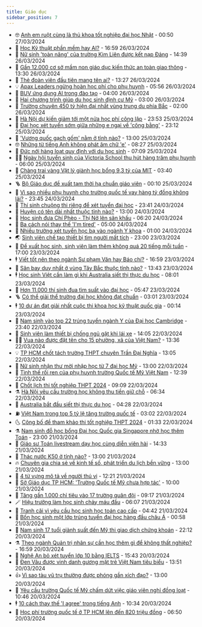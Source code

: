 ```yaml
---
title: Giáo dục
sidebar_position: 7
---
```


<!-- vnexpress-giao-duc:START -->
- 🤓 [Anh em ruột cùng là thủ khoa tốt nghiệp đại học Nhật](https://vnexpress.net/anh-em-ruot-cung-la-thu-khoa-tot-nghiep-dai-hoc-nhat-4726427.html) - 00:50 27/03/2024
- 🦆 [Học Kỹ thuật phần mềm hay AI?](https://vnexpress.net/hoc-ky-thuat-phan-mem-hay-ai-4726975.html) - 16:59 26/03/2024
- 🦩 [Nữ sinh &#39;toàn năng&#39; của trường Kim Liên được kết nạp Đảng](https://vnexpress.net/nu-sinh-toan-nang-cua-truong-kim-lien-duoc-ket-nap-dang-4726534.html) - 14:39 26/03/2024
- 🌮 [Gần 12.000 cơ sở mầm non giáo dục kiến thức an toàn giao thông](https://vnexpress.net/gan-12-000-co-so-mam-non-giao-duc-kien-thuc-an-toan-giao-thong-4726965.html) - 13:30 26/03/2024
- 🔭 [Thẻ đoàn viên đầu tiên mang tên ai?](https://vnexpress.net/the-doan-vien-dau-tien-mang-ten-ai-4726901.html) - 13:27 26/03/2024
- 💡 [Apax Leaders ngừng hoàn học phí cho phụ huynh](https://vnexpress.net/apax-leaders-ngung-hoan-hoc-phi-cho-phu-huynh-4726775.html) - 05:56 26/03/2024
- 🥰 [BUV ứng dụng AI trong đào tạo](https://vnexpress.net/buv-ung-dung-ai-trong-dao-tao-4726655.html) - 04:00 26/03/2024
- 🐲 [Hai chương trình giúp du học sinh định cư Mỹ](https://vnexpress.net/hai-chuong-trinh-giup-du-hoc-sinh-dinh-cu-my-4725512.html) - 03:00 26/03/2024
- 🦒 [Trường chuyên 450 tỷ hiện đại nhất vùng trung du phía Bắc](https://vnexpress.net/truong-chuyen-450-ty-hien-dai-nhat-vung-trung-du-phia-bac-4726303.html) - 02:00 26/03/2024
- 🦆 [Hà Nội dự kiến giảm tới một nửa học phí công lập](https://vnexpress.net/ha-noi-du-kien-giam-toi-mot-nua-hoc-phi-cong-lap-4726521.html) - 23:53 25/03/2024
- 🧰 [Đại học xét tuyển sớm giữa những e ngại về &#39;công bằng&#39;](https://vnexpress.net/dai-hoc-xet-tuyen-som-giua-nhung-e-ngai-ve-cong-bang-4725519.html) - 23:12 25/03/2024
- 🐘 [&#39;Vương quốc gạch gốm&#39; nằm ở tỉnh nào?](https://vnexpress.net/vuong-quoc-gach-gom-nam-o-tinh-nao-4726444.html) - 13:00 25/03/2024
- 🤓 [Những từ tiếng Anh không phát âm chữ &#39;e&#39;](https://vnexpress.net/nhung-tu-tieng-anh-khong-phat-am-chu-e-4726370.html) - 08:27 25/03/2024
- 🧰 [Đức nới hàng loạt quy định với du học sinh](https://vnexpress.net/duc-noi-hang-loat-quy-dinh-voi-du-hoc-sinh-4724601.html) - 07:09 25/03/2024
- 🧑‍💻 [Ngày hội tuyển sinh của Victoria School thu hút hàng trăm phụ huynh](https://vnexpress.net/ngay-hoi-tuyen-sinh-cua-victoria-school-thu-hut-hang-tram-phu-huynh-4726289.html) - 06:00 25/03/2024
- 🫶 [Chàng trai vàng Vật lý giành học bổng 9,3 tỷ của MIT](https://vnexpress.net/chang-trai-vang-vat-ly-gianh-hoc-bong-9-3-ty-cua-mit-4726076.html) - 03:40 25/03/2024
- 🪜 [Bộ Giáo dục đề xuất tạm thời hạ chuẩn giáo viên](https://vnexpress.net/bo-giao-duc-de-xuat-tam-thoi-ha-chuan-giao-vien-4726081.html) - 00:10 25/03/2024
- 🎊 [Vì sao nhiều phụ huynh cho trường quốc tế vay hàng tỷ đồng không lãi?](https://vnexpress.net/vi-sao-nhieu-phu-huynh-cho-truong-quoc-te-vay-hang-ty-dong-khong-lai-4726012.html) - 23:45 24/03/2024
- 🧐 [Thí sinh chuộng thi riêng để xét tuyển đại học](https://vnexpress.net/thi-sinh-chuong-thi-rieng-de-xet-tuyen-dai-hoc-4725300.html) - 23:41 24/03/2024
- 🌈 [Huyện có tên dài nhất thuộc tỉnh nào?](https://vnexpress.net/huyen-co-ten-dai-nhat-thuoc-tinh-nao-4725880.html) - 13:00 24/03/2024
- 🥰 [Học sinh đưa Chí Phèo - Thị Nở lên sân khấu](https://vnexpress.net/hoc-sinh-dua-chi-pheo-thi-no-len-san-khau-4725899.html) - 06:20 24/03/2024
- 🎡 [Ba cách nói thay thế &#39;I&#39;m tired&#39;](https://vnexpress.net/ba-cach-noi-thay-the-i-m-tired-4725884.html) - 05:00 24/03/2024
- 🎊 [Nhiều trường xét tuyển học bạ vào ngành Y khoa](https://vnexpress.net/nhieu-truong-xet-tuyen-hoc-ba-vao-nganh-y-khoa-4724978.html) - 01:00 24/03/2024
- 🌏 [Sinh viên chế tạo thiết bị tìm người mất tích](https://vnexpress.net/sinh-vien-che-tao-thiet-bi-tim-nguoi-mat-tich-4725815.html) - 23:00 23/03/2024
- 🥸 [Đề xuất học sinh, sinh viên làm thêm không quá 20 tiếng mỗi tuần](https://vnexpress.net/de-xuat-hoc-sinh-sinh-vien-lam-them-khong-qua-20-tieng-moi-tuan-4725893.html) - 17:00 23/03/2024
- 🕴 [Viết tốt nên theo ngành Sư phạm Văn hay Báo chí?](https://vnexpress.net/viet-tot-nen-theo-nganh-su-pham-van-hay-bao-chi-4723774.html) - 16:59 23/03/2024
- 💂 [Sân bay duy nhất ở vùng Tây Bắc thuộc tỉnh nào?](https://vnexpress.net/san-bay-duy-nhat-o-vung-tay-bac-thuoc-tinh-nao-4725838.html) - 13:43 23/03/2024
- 🕴 [Học sinh Việt cần làm gì khi Australia siết thị thực du học](https://vnexpress.net/hoc-sinh-viet-can-lam-gi-khi-australia-siet-thi-thuc-du-hoc-4725475.html) - 08:01 23/03/2024
- 🌋 [Hơn 11.000 thí sinh đua tìm suất vào đại học](https://vnexpress.net/hon-11-000-thi-sinh-dua-tim-suat-vao-dai-hoc-4725755.html) - 05:47 23/03/2024
- 🪜 [Có thể giải thể trường đại học không đạt chuẩn](https://vnexpress.net/co-the-giai-the-truong-dai-hoc-khong-dat-chuan-4725429.html) - 03:01 23/03/2024
- 🕴 [10 dự án đạt giải nhất cuộc thi khoa học kỹ thuật quốc gia](https://vnexpress.net/10-du-an-dat-giai-nhat-cuoc-thi-khoa-hoc-ky-thuat-quoc-gia-4725641.html) - 00:14 23/03/2024
- 🎃 [Nam sinh vào top 22 trúng tuyển ngành Y của Đại học Cambridge](https://vnexpress.net/nam-sinh-vao-top-22-trung-tuyen-nganh-y-cua-dai-hoc-cambridge-4725179.html) - 23:40 22/03/2024
- 🦏 [Sinh viên làm thiết bị chống ngủ gật khi lái xe](https://vnexpress.net/sinh-vien-lam-thiet-bi-chong-ngu-gat-khi-lai-xe-4724851.html) - 14:05 22/03/2024
- 🧑‍🏫 [Vua nào được đặt tên cho 15 phường, xã của Việt Nam?](https://vnexpress.net/vua-nao-duoc-dat-ten-cho-15-phuong-xa-cua-viet-nam-4725588.html) - 13:36 22/03/2024
- 💡 [TP HCM chốt tách trường THPT chuyên Trần Đại Nghĩa](https://vnexpress.net/tp-hcm-chot-tach-truong-thpt-chuyen-tran-dai-nghia-4725607.html) - 13:05 22/03/2024
- 🐎 [​Nữ sinh nhận thư mời nhập học từ 7 đại học Mỹ](https://vnexpress.net/nu-sinh-nhan-thu-moi-nhap-hoc-tu-7-dai-hoc-my-4725467.html) - 13:00 22/03/2024
- 🧰 [Tình thế rối ren của phụ huynh trường Quốc tế Mỹ Việt Nam](https://vnexpress.net/tinh-the-roi-ren-cua-phu-huynh-truong-quoc-te-my-viet-nam-4724363.html) - 12:39 22/03/2024
- 🙉 [Chốt lịch thi tốt nghiệp THPT 2024](https://vnexpress.net/chot-lich-thi-tot-nghiep-thpt-2024-4725058.html) - 09:09 22/03/2024
- ⚗️ [Hà Nội yêu cầu trường học không thu tiền giữ chỗ](https://vnexpress.net/ha-noi-yeu-cau-truong-hoc-khong-thu-tien-giu-cho-4725405.html) - 06:34 22/03/2024
- 🌝 [Australia bắt đầu siết thị thực du học](https://vnexpress.net/australia-bat-dau-siet-thi-thuc-du-hoc-4725335.html) - 04:28 22/03/2024
- ⛽️ [Việt Nam trong top 5 tỷ lệ tăng trường quốc tế](https://vnexpress.net/viet-nam-trong-top-5-ty-le-tang-truong-quoc-te-4725240.html) - 03:02 22/03/2024
- 🌜 [Công bố đề tham khảo thi tốt nghiệp THPT 2024](https://vnexpress.net/cong-bo-de-tham-khao-thi-tot-nghiep-thpt-2024-4725249.html) - 01:33 22/03/2024
- ⚗️ [Nam sinh đỗ học bổng Đại học Quốc gia Singapore nhờ học thêm Toán](https://vnexpress.net/nam-sinh-do-hoc-bong-dai-hoc-quoc-gia-singapore-nho-hoc-them-toan-4723804.html) - 23:00 21/03/2024
- 🧰 [Giáo sư Toán livestream dạy học cùng diễn viên hài](https://vnexpress.net/giao-su-toan-livestream-day-hoc-cung-dien-vien-hai-4725080.html) - 14:33 21/03/2024
- 🤗 [Thác nước K50 ở tỉnh nào?](https://vnexpress.net/thac-nuoc-k50-o-tinh-nao-4725115.html) - 13:00 21/03/2024
- 🔥 [Chuyên gia chia sẻ về kinh tế số, phát triển du lịch bền vững](https://vnexpress.net/chuyen-gia-chia-se-ve-kinh-te-so-phat-trien-du-lich-ben-vung-4725143.html) - 13:00 21/03/2024
- 💪 [4 từ vựng mô tả về người thú vị](https://vnexpress.net/4-tu-vung-mo-ta-ve-nguoi-thu-vi-4725145.html) - 12:21 21/03/2024
- 💂 [Sở Giáo dục TP HCM: &#39;Trường Quốc tế Mỹ chưa hợp tác&#39;](https://vnexpress.net/so-giao-duc-tp-hcm-truong-quoc-te-my-chua-hop-tac-4725031.html) - 10:00 21/03/2024
- 🌮 [Tăng gần 1.000 chỉ tiêu vào 17 trường quân đội](https://vnexpress.net/tang-gan-1-000-chi-tieu-vao-17-truong-quan-doi-4725084.html) - 09:17 21/03/2024
- 🪄 [Hiệu trưởng làm học sinh chảy máu đầu](https://vnexpress.net/hieu-truong-lam-hoc-sinh-chay-mau-dau-4724898.html) - 06:07 21/03/2024
- 🎡 [Tranh cãi vì yêu cầu học sinh học toán cao cấp](https://vnexpress.net/tranh-cai-vi-yeu-cau-hoc-sinh-hoc-toan-cao-cap-4724614.html) - 04:42 21/03/2024
- 🌈 [Bốn học sinh một lớp trúng tuyển đại học hàng đầu châu Á](https://vnexpress.net/bon-hoc-sinh-mot-lop-trung-tuyen-dai-hoc-hang-dau-chau-a-4724492.html) - 00:58 21/03/2024
- 🎊 [Nam sinh 17 tuổi giành suất đến Mỹ thi giao dịch chứng khoán](https://vnexpress.net/nam-sinh-17-tuoi-gianh-suat-den-my-thi-giao-dich-chung-khoan-4724419.html) - 22:12 20/03/2024
- ⚗️ [Theo ngành Quản trị nhân sự cần học thêm gì để không thất nghiệp?](https://vnexpress.net/theo-nganh-quan-tri-nhan-su-can-hoc-them-gi-de-khong-that-nghiep-4722455.html) - 16:59 20/03/2024
- 🌁 [Nghệ An bỏ xét tuyển lớp 10 bằng IELTS](https://vnexpress.net/nghe-an-bo-xet-tuyen-lop-10-bang-ielts-4724686.html) - 15:43 20/03/2024
- 🦏 [Đen Vâu được vinh danh gương mặt trẻ Việt Nam tiêu biểu](https://vnexpress.net/den-vau-duoc-vinh-danh-guong-mat-tre-viet-nam-tieu-bieu-4724682.html) - 13:51 20/03/2024
- 👍 [Vì sao tàu vũ trụ thường được phóng gần xích đạo?](https://vnexpress.net/vi-sao-tau-vu-tru-thuong-duoc-phong-gan-xich-dao-4724653.html) - 13:00 20/03/2024
- 🌈 [Yêu cầu trường Quốc tế Mỹ chấm dứt việc giáo viên nghỉ đồng loạt](https://vnexpress.net/yeu-cau-truong-quoc-te-my-cham-dut-viec-giao-vien-nghi-dong-loat-4724150.html) - 10:46 20/03/2024
- 🕴 [10 cách thay thế &#39;I agree&#39; trong tiếng Anh](https://vnexpress.net/10-cach-thay-the-i-agree-trong-tieng-anh-4724327.html) - 10:34 20/03/2024
- 🧰 [Học phí trường quốc tế ở TP HCM lên đến 820 triệu đồng](https://vnexpress.net/hoc-phi-truong-quoc-te-o-tp-hcm-len-den-820-trieu-dong-4724120.html) - 06:50 20/03/2024<!-- vnexpress-giao-duc:END -->
